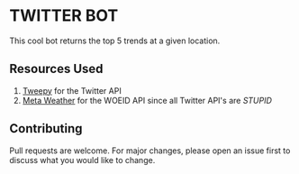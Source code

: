 # TWITTER BOT
This cool bot returns the top 5 trends at a given location. 

## Resources Used

1. [Tweepy](https://tweepy.readthedocs.io/en/3.7.0/index.html) for the Twitter API
2. [Meta Weather](https://www.metaweather.com/api/) for the WOEID API since all Twitter API's are *STUPID*
 
   
## Contributing
Pull requests are welcome. For major changes, please open an issue first to discuss what you would like to change.
